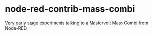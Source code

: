 # node-red-contrib-mass-combi
Very early stage experiments talking to a Mastervolt Mass Combi from Node-RED

